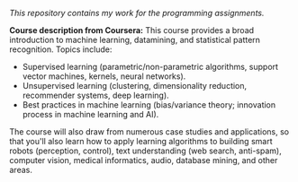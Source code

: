 _This repository contains my work for the programming assignments._

**Course description from Coursera:**
This course provides a broad introduction to machine learning, datamining, and statistical pattern recognition. 
Topics include: 
* Supervised learning (parametric/non-parametric algorithms, support vector machines, kernels, neural networks).
* Unsupervised learning (clustering, dimensionality reduction, recommender systems, deep learning).
* Best practices in machine learning (bias/variance theory; innovation process in machine learning and AI). 

The course will also draw from numerous case studies and applications, so that you'll also learn how to apply learning algorithms to building smart robots (perception, control), text understanding (web search, anti-spam), computer vision, medical informatics, audio, database mining, and other areas.
